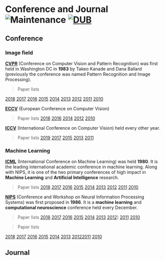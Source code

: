 # Conference and Journal![Maintenance](https://img.shields.io/maintenance/yes/2017.svg) [![DUB](https://img.shields.io/dub/l/vibe-d.svg)](LICENSE)



## Conference
### Image field
__[CVPR](https://en.wikipedia.org/wiki/Conference_on_Computer_Vision_and_Pattern_Recognition)__ (Conference on Computer Vision and Pattern Recognition) was first held in Washington DC in __1983__ by Takeo Kanade and Dana Ballard (previously the conference was named Pattern Recognition and Image Processing).

> Paper lists

[2018](http://cvpr2018.thecvf.com/)
[2017](http://www.cvpapers.com/cvpr2017.html) [2016](https://www.cv-foundation.org/openaccess/CVPR2016.py) [2015](http://www.pamitc.org/cvpr15/) [2014](https://www.cv-foundation.org/openaccess/CVPR2014.py) [2013](https://www.cv-foundation.org/openaccess/CVPR2013.py) [2012](http://www.cvpapers.com/cvpr2012.html) [2011](http://www.cvpapers.com/cvpr2011.html) [2010](http://www.cvpapers.com/cvpr2010.html)

__[ECCV](https://en.wikipedia.org/wiki/European_Conference_on_Computer_Vision)__ (European Conference on Computer Vision)

> Paper lists
[2018](http://www.eccv2018.org/) [2016](http://www.eccv2016.org/) [2014](http://www.eccv2014.org/) [2012](http://www.eccv2012.org/) [2010](http://www.eccv2010.org/)

__[ICCV](https://en.wikipedia.org/wiki/International_Conference_on_Computer_Vision)__ (International Conference on Computer Vision) held every other year.

> Paper lists
[2019]() [2017]() [2015]() [2013]() [2011]()

### Machine Learning
__[ICML](https://en.wikipedia.org/wiki/International_Conference_on_Machine_Learning)__ (International Conference on Machine Learning) was held __1980__. It is the leading international academic conference in machine learning. Along with NIPS, it is one of the two primary conferences of high impact in __Machine Learning__ and __Artificial Intelligence__ research.

> Paper lists
[2018](http://icml.cc/2018) [2017](http://icml.cc/2017) [2016](http://icml.cc/2016) [2015](http://icml.cc/2015) [2014](http://icml.cc/2014) [2013](http://icml.cc/2013) [2012](http://icml.cc/2012) [2011](http://icml.cc/2011) [2010](http://icml.cc/2010)

__[NIPS](https://en.wikipedia.org/wiki/Conference_on_Neural_Information_Processing_Systems)__ (Conference and Workshop on Neural Information Processing Systems) was first proposed in __1986__. It is a __machine learning__ and __computational neuroscience__ conference held every December.

> Paper lists
[2018](https://nips.cc/Conferences/2018) [2017]() [2016]() [2015]() [2014]() [2013]() [2012]()) [2011]() [2010]()

> Paper lists

[2018]() [2017](https://nips.cc/Conferences/2017/) [2016](https://nips.cc/Conferences/2016) [2015](https://nips.cc/Conferences/2015) [2014](https://nips.cc/Conferences/2014) [2013](https://nips.cc/Conferences/2013) [2012](https://nips.cc/Conferences/2012)[2011](https://nips.cc/Conferences/2011) [2010](https://nips.cc/Conferences/2010)
## Journal
